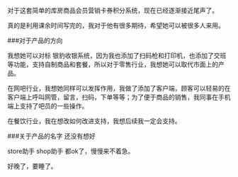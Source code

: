 对于这套简单的库房商品会员营销卡券积分系统，现在已经逐渐接近尾声了。

真的是利用课余时间写完的，我对于他有很多期待，希望她可以被很多人来用。

###对于产品的方向

我想她可以对标 银豹收银系统，因为我也添加了扫码枪和打印机，也添加了交班等功能，支持自制商品和套餐，所以对于零售行业，我想她可以取代市面上的产品。

在网吧行业，我想她同样可以发挥作用，我做了添加了客户端，顾客可以轻易的在客户端上呼叫网管，留言，扫码，下单等等；为了便于商品的销售，我同事在手机端上支持了吧员的一些操作。

在餐饮行业，我在想改如何改进支持，我想后续我一定会支持。

###关于产品的名字
还没有想好

store助手
shop助手
都ok了，慢慢来不着急。

好晚了，要睡了。
